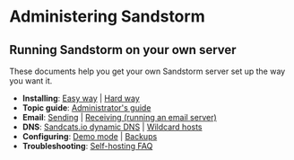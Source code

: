 # Administering Sandstorm

## Running Sandstorm on your own server

These documents help you get your own Sandstorm server set up the way you want it.

* **Installing**: [Easy way](https://sandstorm.io/install/) | [Hard way](install.md)
* **Topic guide**: [Administrator's guide](administering/guide.md)
* **Email**: [Sending](administering/email.md#outgoing-smtp) | [Receiving (running an email server)](administering/email.md#outbound-email-steps)
* **DNS**: [Sandcats.io dynamic DNS](administering/sandcats.md) | [Wildcard hosts](administering/wildcard.md)
* **Configuring**: [Demo mode](administering/demo.md) | [Backups](administering/backups.md) <!-- [Login providers]() -->
* **Troubleshooting**: [Self-hosting FAQ](administering/faq.md)
